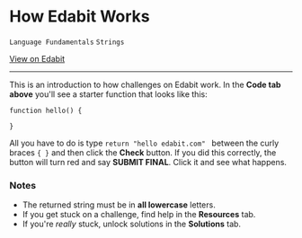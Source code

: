# How Edabit Works

`Language Fundamentals` `Strings`

[View on Edabit](https://edabit.com/challenge/ARr5tA458o2tC9FTN)

---

This is an introduction to how challenges on Edabit work. In the **Code tab above** you'll see a starter function that looks like this:

```
function hello() {

}
```

All you have to do is type `return "hello edabit.com" ` between the curly braces `{ }` and then click the **Check** button. If you did this correctly, the button will turn red and say **SUBMIT FINAL**. Click it and see what happens.

### **Notes**

- The returned string must be in **all lowercase** letters.
- If you get stuck on a challenge, find help in the **Resources** tab.
- If you're _really_ stuck, unlock solutions in the **Solutions** tab.
